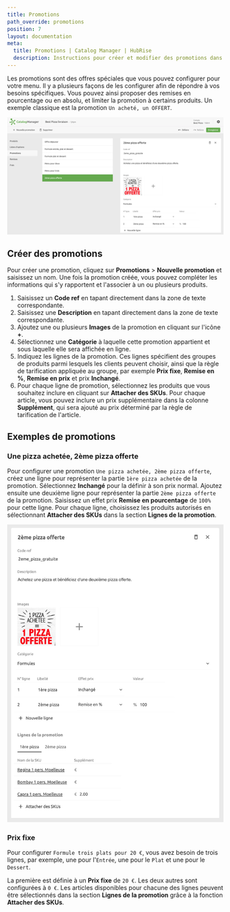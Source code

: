 ```yaml
---
title: Promotions
path_override: promotions
position: 7
layout: documentation
meta:
  title: Promotions | Catalog Manager | HubRise
  description: Instructions pour créer et modifier des promotions dans Catalog Manager. Synchronisez les catalogues entre votre logiciel de caisse et vos applications.
---
```


Les promotions sont des offres spéciales que vous pouvez configurer pour votre menu. Il y a plusieurs façons de les configurer afin de répondre à vos besoins spécifiques. Vous pouvez ainsi proposer des remises en pourcentage ou en absolu, et limiter la promotion à certains produits. Un exemple classique est la promotion `Un acheté, un OFFERT`.

![Liste de promotions Catalog Manager](./images/005-2x-deals-list.png)

## Créer des promotions

Pour créer une promotion, cliquez sur **Promotions** > **Nouvelle promotion** et saisissez un nom. Une fois la promotion créée, vous pouvez compléter les informations qui s'y rapportent et l'associer à un ou plusieurs produits.

1. Saisissez un **Code ref** en tapant directement dans la zone de texte correspondante.
2. Saisissez une **Description** en tapant directement dans la zone de texte correspondante.
3. Ajoutez une ou plusieurs **Images** de la promotion en cliquant sur l'icône **+**.
4. Sélectionnez une **Catégorie** à laquelle cette promotion appartient et sous laquelle elle sera affichée en ligne.
5. Indiquez les lignes de la promotion. Ces lignes spécifient des groupes de produits parmi lesquels les clients peuvent choisir, ainsi que la règle de tarification appliquée au groupe, par exemple **Prix fixe**, **Remise en %**, **Remise en prix** et prix **Inchangé**.
6. Pour chaque ligne de promotion, sélectionnez les produits que vous souhaitez inclure en cliquant sur **Attacher des SKUs**. Pour chaque article, vous pouvez inclure un prix supplémentaire dans la colonne **Supplément**, qui sera ajouté au prix déterminé par la règle de tarification de l'article.

## Exemples de promotions

### Une pizza achetée, 2ème pizza offerte

Pour configurer une promotion `Une pizza achetée, 2ème pizza offerte`, créez une ligne pour représenter la partie `1ère pizza achetée` de la promotion. Sélectionnez **Inchangé** pour la définir à son prix normal. Ajoutez ensuite une deuxième ligne pour représenter la partie `2ème pizza offerte` de la promotion. Saisissez un effet prix **Remise en pourcentage** de `100%` pour cette ligne. Pour chaque ligne, choisissez les produits autorisés en sélectionnant **Attacher des SKUs** dans la section **Lignes de la promotion**.

![Détails d'une promotion Catalog Manager](./images/012-2x-deal-details.png)

### Prix fixe

Pour configurer `Formule trois plats pour 20 €`, vous avez besoin de trois lignes, par exemple, une pour l'`Entrée`, une pour le `Plat` et une pour le `Dessert`.

La première est définie à un **Prix fixe** de `20 €`. Les deux autres sont configurées à `0 €`. Les articles disponibles pour chacune des lignes peuvent être sélectionnés dans la section **Lignes de la promotion** grâce à la fonction **Attacher des SKUs**.
